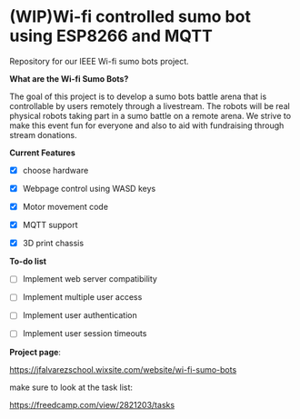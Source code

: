 # (WIP)Wi-fi controlled sumo bot using ESP8266 and MQTT 


Repository for our IEEE Wi-fi sumo bots project.

__What are the Wi-fi Sumo Bots?__


The goal of this project is to develop a sumo bots battle arena that is controllable by users remotely through a livestream. The robots will be real physical robots taking part in a sumo battle on a remote arena. We strive to make this event fun for everyone and also to aid with fundraising through stream donations.



**Current Features**
- [x] choose hardware 
- [x] Webpage control using WASD keys
- [x] Motor movement code
- [x] MQTT support
- [x] 3D print chassis


**To-do list**
- [ ] Implement web server compatibility
- [ ] Implement multiple user access
- [ ] Implement user authentication 
- [ ] Implement user session timeouts


**Project page**:

https://jfalvarezschool.wixsite.com/website/wi-fi-sumo-bots

make sure to look at the task list:

https://freedcamp.com/view/2821203/tasks







